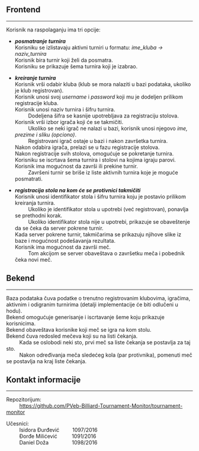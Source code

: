 ## Frontend
---
Korisnik na raspolaganju ima tri opcije:

* ***posmatranje turnira*** <br>
    Korisniku se izlistavaju aktivni turniri u formatu: *ime_kluba -> naziv_turnira* <br>
	Korisnik bira turnir koji želi da posmatra. <br>
    Korisniku se prikazuje šema turnira koji je izabrao. <br>

* ***kreiranje turnira*** <br>
    Korisnik vrši odabir kluba (klub se mora nalaziti u bazi podataka, ukoliko je klub registrovan). <br>
    Korisnik unosi svoj *username* i *password* koji mu je dodeljen prilikom registracije kluba. <br>
    Korisnik unosi naziv turnira i šifru turnira. <br>
    &nbsp;&nbsp;&nbsp;&nbsp;&nbsp;&nbsp;&nbsp;&nbsp; Dodeljena šifra se kasnije upotrebljava za registraciju stolova. <br>
    Korisnik vrši izbor igrača koji će se takmičiti. <br>
    &nbsp;&nbsp;&nbsp;&nbsp;&nbsp;&nbsp;&nbsp;&nbsp; Ukoliko se neki igrač ne nalazi u bazi, korisnik unosi njegovo *ime, prezime i sliku (opciono)*. <br>
    &nbsp;&nbsp;&nbsp;&nbsp;&nbsp;&nbsp;&nbsp;&nbsp; Registrovani igrač ostaje u bazi i nakon završetka turnira. <br>
    Nakon odabira igrača, prelazi se u fazu registracije stolova. <br>
    Nakon registracije svih stolova, omogućuje se pokretanje turnira. <br>
    Korisniku se iscrtava šema turnira i stolovi na kojima igraju parovi. <br>
    Korisnik ima mogućnost da završi ili prekine turnir. <br>
    &nbsp;&nbsp;&nbsp;&nbsp;&nbsp;&nbsp;&nbsp;&nbsp; Završeni turnir se briše iz liste aktivnih turnira koje je moguće posmatrati. <br>

* ***registracija stola na kom će se protivnici takmičiti*** <br>
    Korisnik unosi identifikator stola i šifru turnira koju je postavio prilikom kreiranja turnira. <br>
    &nbsp;&nbsp;&nbsp;&nbsp;&nbsp;&nbsp;&nbsp;&nbsp; Ukoliko je identifikator stola u upotrebi (već registrovan), ponavlja se prethodni korak. <br>
    &nbsp;&nbsp;&nbsp;&nbsp;&nbsp;&nbsp;&nbsp;&nbsp; Ukoliko identifikator stola nije u upotrebi, prikazuje se obaveštenje da se čeka da server pokrene turnir. <br>
    Kada server pokrene turnir, takmičarima se prikazuju njihove slike iz baze i mogućnost podešavanja rezultata. <br>
    Korisnik ima mogućnost da završi meč. <br>
    &nbsp;&nbsp;&nbsp;&nbsp;&nbsp;&nbsp;&nbsp;&nbsp; Tom akcijom se server obaveštava o završetku meča i pobednik čeka novi meč. <br>

## Bekend
---
Baza podataka čuva podatke o trenutno registrovanim klubovima, igračima, aktivnim i odigranim turnirima (detalji implementacije će biti odlučeni u hodu). <br>
Bekend omogućuje generisanje i iscrtavanje šeme koju prikazuje korisnicima. <br>
Bekend obaveštava korisnike koji meč se igra na kom stolu. <br>
Bekend čuva redosled mečeva koji su na listi čekanja. <br>
    &nbsp;&nbsp;&nbsp;&nbsp;&nbsp;&nbsp;&nbsp;&nbsp; Kada se oslobodi neki sto, prvi meč sa liste čekanja se postavlja za taj sto. <br>
    &nbsp;&nbsp;&nbsp;&nbsp;&nbsp;&nbsp;&nbsp;&nbsp; Nakon određivanja meča sledećeg kola (par protivnika), pomenuti meč se postavlja na kraj liste čekanja. <br>

## Kontakt informacije
---
Repozitorijum: <br>
    &nbsp;&nbsp;&nbsp;&nbsp;&nbsp;&nbsp;&nbsp;&nbsp; https://github.com/PVeb-Billiard-Tournament-Monitor/tournament-monitor <br>

Učesnici: <br>
	&nbsp;&nbsp;&nbsp;&nbsp;&nbsp;&nbsp;&nbsp;&nbsp; Isidora Đurđević &nbsp;&nbsp;&nbsp;&nbsp;&nbsp;&nbsp;&nbsp; 1097/2016 <br>
	&nbsp;&nbsp;&nbsp;&nbsp;&nbsp;&nbsp;&nbsp;&nbsp; Đorđe Milićević &nbsp;&nbsp;&nbsp;&nbsp;&nbsp;&nbsp;&nbsp;&nbsp; 1091/2016 <br>
	&nbsp;&nbsp;&nbsp;&nbsp;&nbsp;&nbsp;&nbsp;&nbsp; Daniel Doža &nbsp;&nbsp;&nbsp;&nbsp;&nbsp;&nbsp;&nbsp;&nbsp;&nbsp;&nbsp;&nbsp;&nbsp;&nbsp;&nbsp; 1098/2016 <br>
